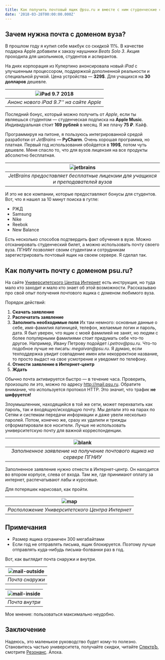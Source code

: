```yaml
---
title: Как получить почтовый ящик @psu.ru и вместе с ним студенческие скидки?
date: '2018-03-28T00:00:00.000Z'
---
```


## Зачем нужна почта с доменом вуза?

В прошлом году я купил себе макбук со скидкой 11%. В качестве подарка Apple добавили к заказу наушники _Beats Solo 3_.
Акция проходила для школьников, студентов и аспирантов.

На днях корпорация из Купертино анонсировала новый _iPad_ с улучшенным процессором, поддержкой дополненной реальности и специальной ручкой. Цена устройства — **329\$**. Для учащихся на **30 долларов** дешевле.

|   ![iPad 9.7 2018](./images/apple.jpg)   |
| :--------------------------------------: |
| _Анонс нового iPad 9.7'' на сайте Apple_ |

Последний бонус, который можно получить от _Apple_, если ты являешься студентом — студенческая подписка на **Apple Music**. Индивидуальная стоит **169 рублей** в месяц. Я же плачу **75 ₽**. Кайф.

Программируя на питоне, я пользуюсь интегрированной средой разработки от _JetBrains_ — **PyCharm**. Очень хорошая программа, но платная. Первый год использования обойдется в **199\$**, потом чуть дешевле. Меня спасло то, что для вузов лицензия на все продукты абсолютно бесплатная.

|                        ![jetbrains](./images/jetbrains.jpg)                        |
| :-------------------------------------------------------------------------------: |
| _JetBrains предоставляет бесплатные лицензии для учащихся и преподавателей вузов_ |

И это не все компании, которые предоставляют бонусы для студентов. Вот, что я нашел за 10 минут поиска в гугле:

- РЖД
- Samsung
- Nike
- Reebok
- New Balance

Есть несколько способов подтвердить факт обучения в вузе. Можно отсканировать студенческий билет, а можно использовать почту своего вуза. ПГНИУ позволяет своим студентам и сотрудникам зарегистрировать почтовый ящик на своем сервере. Я сделал так.

## Как получить почту с доменом psu.ru?

На сайте [Университетского Центра Интернет](https://k.psu.ru/centre/mail) есть инструкция, но туда мало кто заходит и мало кто знает об этой возможности. Рассказываю про свой опыт получения почтового ящика с доменом любимого вуза.

Порядок действий:

1. **Скачать заявление**
1. **Распечатать заявление**
1. **Заполнить необходимые поля**
   Их там немного: основные данные о себе, имя-фамилия латиницей, телефон, желаемые логин и пароль, дата.
   Я был уверен, что ящик с моей фамилией не занят, но людям с более популярными фамилиями стоит придумать себе что-то другое. Например, Ивану Петрову подойдет _i.petrov@psu.ru_. Что-то подобное лучше не писать: _megaivan@psu.ru_. Я думаю, если техподдержка увидит совпадение имен или некорректное название, то просто выдаст на свое усмотрение и уведомит по телефону.
1. **Отнести заявление в Интернет-центр**
1. **Ждать**

Обычно почта активируется быстро — в течение часа. Проверить, произошло ли это, можно по адресу http://mail.psu.ru. Обратите внимание, что используется протокол HTTP. Это значит, что трафик **не шифруется!**

Злоумышленник, находящийся в той же сети, может перехватить как пароль, так и входящую/исходящую почту. Мы делали это на парах по Сетям и системам передачи информации и даже увели несколько паролей. Потом, конечно же, сразу их удалили и трижды отформатировали все носители.
Лучше не использовать университетскую почту для важной корреспонденции.

|                     ![blank](./images/blank.jpg)                      |
| :-------------------------------------------------------------------: |
| _Заполненное заявление на получение почтового ящика на сервере ПГНИУ_ |

Заполненное заявление нужно отнести в Интернет-центр. Он находится во втором корпусе, слева от входа. Там же, где принимают оплату за интернет, распечатывают лабы и курсовые.

Для потеряшек нарисовал, как пройти.

|            ![map](./images/map.jpg)             |
| :---------------------------------------------: |
| _Расположение Университетского Центра Интернет_ |

## Примечания

- Размер ящика ограничен 300 мегабайтами
- Если год не отправлять письма, ящик блокируется. Поэтому лучше отправлять куда-нибудь письма-болванки раз в год.

Вот, как выглядит почта снаружи и внутри.

| ![mail-outside](./images/mail-outside.jpg) |
| :----------------------------------------: |
|              _Почта снаружи_               |

| ![mail-inside](./images/mail-inside.jpg) |
| :--------------------------------------: |
|              _Почта внутри_              |

Мое мнение: пользоваться максимально неудобно.

## Заключение

Надеюсь, это маленькое руководство будет кому-то полезно.
Становитесь частью университета, получайте скидки, читайте [СпектрЪ](https://vk.com/fizgazeta), смотрите [Резонанс](https://vk.com/fizgazeta). Алоха.
